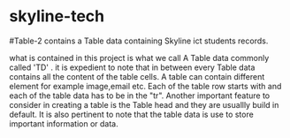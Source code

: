 # skyline-tech
#Table-2 contains a Table data containing Skyline ict students records.



what is contained in this project is what we call A Table data commonly called 'TD' <td>.
it is expedient to note that in between every Table data contains all the content of the table cells.
A table can contain different element for example image,email etc.
Each of the table row starts with <tr> and each of the table data has to be in the "tr".
Another important feature to consider in creating a table is the Table head <th> and they are usuallly build in default.
It is also pertinent to note that the table data is use to store important information or data.  

